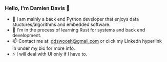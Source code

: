 ### Hello, I'm Damien Davis 👋

- 🔭 I am mainly a back end Python developer that enjoys data stuctures/algorithms and embedded software.
- 🌱 I'm in the process of learning Rust for systems and back end development.
- 📫 Contact me at: ddswoosh@gmail.com or click my Linkedn hyperlink in under my bio for more info.
- ⚡ I will deal with UI only if I have to.

